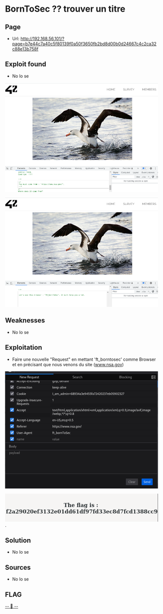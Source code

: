 # BornToSec ?? trouver un titre

## Page
* Url: http://192.168.56.101/?page=b7e44c7a40c5f80139f0a50f3650fb2bd8d00b0d24667c4c2ca32c88e13b758f

## Exploit found

* No lo se

![?????](./Resource/1.png)

![?????](./Resource/2.png)

## Weaknesses

* No lo se

## Exploitation

* Faire une nouvelle "Request" en mettant 'ft_borntosec' comme Browser et en précisant que nous venons du site (www.nsa.gov) 

![?????](./Resource/3-Request.png)

![?????](./Resource/4-Res.png).

## Solution

* No lo se

## Sources

* No lo se

## FLAG
[-- 🌱 --][2]

[2]: ./flag.txt